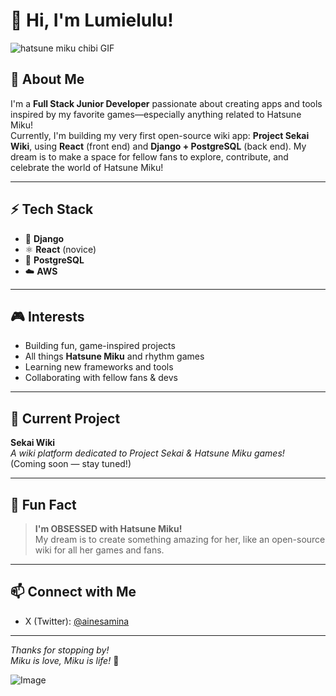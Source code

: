 # 👋 Hi, I'm Lumielulu!

![hatsune miku chibi GIF](https://github.com/user-attachments/assets/aa936979-488c-491d-9bf2-357c804a7348)

## 🌸 About Me

I'm a **Full Stack Junior Developer** passionate about creating apps and tools inspired by my favorite games—especially anything related to Hatsune Miku!  
Currently, I'm building my very first open-source wiki app: **Project Sekai Wiki**, using **React** (front end) and **Django + PostgreSQL** (back end). My dream is to make a space for fellow fans to explore, contribute, and celebrate the world of Hatsune Miku!

---

## ⚡ Tech Stack

- 🐍 **Django**
- ⚛️ **React** (novice)
- 🐘 **PostgreSQL**
- ☁️ **AWS**

---

## 🎮 Interests

- Building fun, game-inspired projects
- All things **Hatsune Miku** and rhythm games
- Learning new frameworks and tools
- Collaborating with fellow fans & devs

---

## 🌟 Current Project

**Sekai Wiki**  
_A wiki platform dedicated to Project Sekai & Hatsune Miku games!_  
(Coming soon — stay tuned!)

---

## 💬 Fun Fact

> **I'm OBSESSED with Hatsune Miku!**  
> My dream is to create something amazing for her, like an open-source wiki for all her games and fans.

---

## 📫 Connect with Me

- X (Twitter): [@ainesamina](https://x.com/ainesamina)

---

_Thanks for stopping by!_  
_Miku is love, Miku is life!_ 💙


![Image](https://github.com/user-attachments/assets/7dbd69b5-9dff-4049-ab6a-aefb2d6e2ad1)
